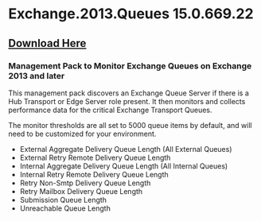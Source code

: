 # Exchange.2013.Queues 15.0.669.22

## [Download Here][Download 15.0.669.22]

[Download 15.0.669.22]: https://github.com/thekevinholman/Exchange.2013.Queues/releases/download/15.0.669.22/Exchange.2013.Queues.mp

### Management Pack to Monitor Exchange Queues on Exchange 2013 and later

This management pack discovers an Exchange Queue Server if there is a Hub Transport or Edge Server role present.
It then monitors and collects performance data for the critical Exchange Transport Queues.

The monitor thresholds are all set to 5000 queue items by default, and will need to be customized for your environment.

* External Aggregate Delivery Queue Length (All External Queues)
* External Retry Remote Delivery Queue Length
* Internal Aggregate Delivery Queue Length (All Internal Queues)
* Internal Retry Remote Delivery Queue Length
* Retry Non-Smtp Delivery Queue Length
* Retry Mailbox Delivery Queue Length
* Submission Queue Length
* Unreachable Queue Length
